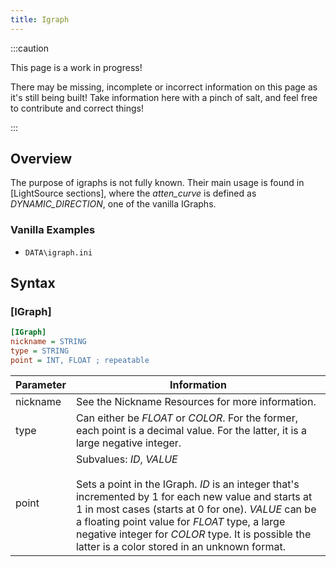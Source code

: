 ```yaml
---
title: Igraph
---
```


:::caution

This page is a work in progress!

There may be missing, incomplete or incorrect information on this page as it's still being built! Take information here with a pinch of salt, and feel free to contribute and correct things!

:::

## Overview

The purpose of igraphs is not fully known. Their main usage is found in [LightSource sections], where the _atten_curve_ is defined as _DYNAMIC_DIRECTION_, one of the vanilla IGraphs.

### Vanilla Examples

- `DATA\igraph.ini`

## Syntax

### [IGraph]

```ini
[IGraph]
nickname = STRING
type = STRING
point = INT, FLOAT ; repeatable
```

| Parameter | Information                                                                                                                                                                                                                                                                                                                                             |
| --------- | ------------------------------------------------------------------------------------------------------------------------------------------------------------------------------------------------------------------------------------------------------------------------------------------------------------------------------------------------------- |
| nickname  | See the Nickname Resources for more information.                                                                                                                                                                                                                                                                                                        |
| type      | Can either be _FLOAT_ or _COLOR_. For the former, each point is a decimal value. For the latter, it is a large negative integer.                                                                                                                                                                                                                        |
| point     | Subvalues: _ID_, _VALUE_ <br/><br/> Sets a point in the IGraph. _ID_ is an integer that's incremented by 1 for each new value and starts at 1 in most cases (starts at 0 for one). _VALUE_ can be a floating point value for _FLOAT_ type, a large negative integer for _COLOR_ type. It is possible the latter is a color stored in an unknown format. |
